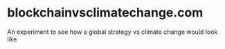# blockchainvsclimatechange.com

An experiment to see how a global strategy vs climate change would look like
